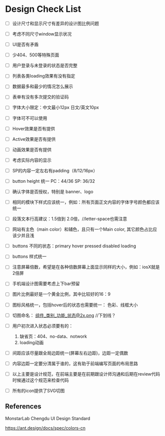# Design Check List

- [ ] 设计尺寸和显示尺寸有差异的设计图比例问题
- [ ] 考虑不同尺寸window显示状况
- [ ] UI是否有矛盾
- [ ] 少404、500等特殊页面
- [ ] 用户登录与未登录的状态是否完整
- [ ] 列表各类loading效果有没有指定
- [ ] 数据最多和最少的情况怎么展示
- [ ] 表单有没有多次提交的验证码
- [ ] 字体大小限定：中文最小12px 日文/英文10px
- [ ] 字体可不可以使用
- [ ] Hover效果是否有提供
- [ ] Active效果是否有提供
- [ ] 动画效果是否有提供
- [ ] 考虑实际内容的显示 
- [ ] SP的内容一定左右有padding（8/12/16px）
- [ ] button height 统一 PC：44/36 SP: 36/32

- [ ] 确认字体是否授权，特别是 banner、logo
- [ ] 相同的模块下样式应该统一，例如：所有页面正文内容的字体字号颜色都应该统一
- [ ] 段落文本行高建议：1.5倍到 2.0倍，//letter-space也需注意
- [ ] 网站有主色（main color）和辅色，且只有一个Main color, 其它颜色占比应该少并且浅
- [ ] buttons 不同的状态：primary hover pressed disabled loading
- [ ] buttons 样式统一
- [ ] 注意屏幕倍数，希望是在各种倍数屏幕上面显示同样的大小，例如：iosX就是2倍屏
- [ ] 手机端设计图需要考虑上下bar预留
- [ ] 图片比例最好是一个黄金比例，其中比较好的16：9
- [ ] 图标风格统一，包括hover后的状态也需要统一： 色彩、线框大小
- [ ] 切图命名： 组件_类别_功能_状态@2x.png  //下划线？
- [ ] 用户初次进入状态必须要有的： 
    1) 缺省页：404、no-data、notwork
    2) loading动画
- [ ] 间距应该尽量跟全局边距统一(屏幕左右边距)，边距一定偶数
- [ ] 内容边距一定要分清属于谁的，这有助于前端编写页面的布局思路
- [ ] 以上主要是设计规范，在前端主要是在前期跟设计师沟通和后期在review代码时候通过这个规范来检查代码

- [ ] 所有的icon提供了SVG切图


## References

MonstarLab Chengdu UI Design Standard

https://ant.design/docs/spec/colors-cn
